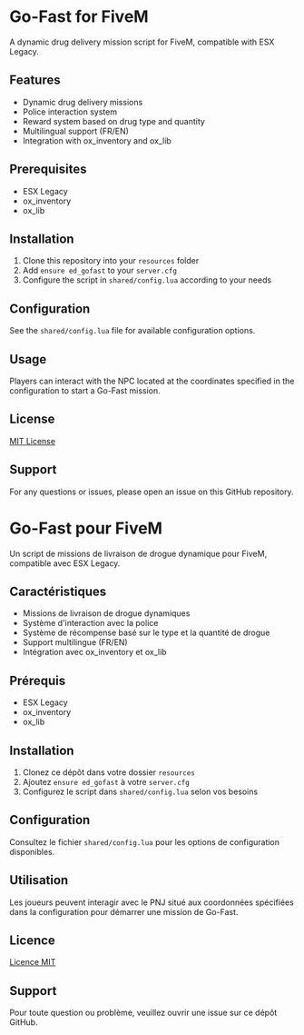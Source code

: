 # Go-Fast for FiveM

A dynamic drug delivery mission script for FiveM, compatible with ESX Legacy.

## Features

- Dynamic drug delivery missions
- Police interaction system
- Reward system based on drug type and quantity
- Multilingual support (FR/EN)
- Integration with ox_inventory and ox_lib

## Prerequisites

- ESX Legacy
- ox_inventory
- ox_lib

## Installation

1. Clone this repository into your `resources` folder
2. Add `ensure ed_gofast` to your `server.cfg`
3. Configure the script in `shared/config.lua` according to your needs

## Configuration

See the `shared/config.lua` file for available configuration options.

## Usage

Players can interact with the NPC located at the coordinates specified in the configuration to start a Go-Fast mission.

## License

[MIT License](LICENSE)

## Support

For any questions or issues, please open an issue on this GitHub repository.


# Go-Fast pour FiveM

Un script de missions de livraison de drogue dynamique pour FiveM, compatible avec ESX Legacy.

## Caractéristiques

- Missions de livraison de drogue dynamiques
- Système d'interaction avec la police
- Système de récompense basé sur le type et la quantité de drogue
- Support multilingue (FR/EN)
- Intégration avec ox_inventory et ox_lib

## Prérequis

- ESX Legacy
- ox_inventory
- ox_lib

## Installation

1. Clonez ce dépôt dans votre dossier `resources`
2. Ajoutez `ensure ed_gofast` à votre `server.cfg`
3. Configurez le script dans `shared/config.lua` selon vos besoins

## Configuration

Consultez le fichier `shared/config.lua` pour les options de configuration disponibles.

## Utilisation

Les joueurs peuvent interagir avec le PNJ situé aux coordonnées spécifiées dans la configuration pour démarrer une mission de Go-Fast.

## Licence

[Licence MIT](LICENSE)

## Support

Pour toute question ou problème, veuillez ouvrir une issue sur ce dépôt GitHub.

